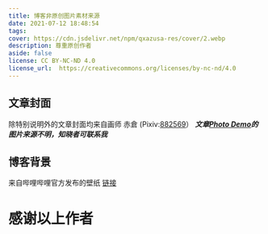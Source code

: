 ```yaml
---
title: 博客非原创图片素材来源
date: 2021-07-12 18:48:54
tags:
cover: https://cdn.jsdelivr.net/npm/qxazusa-res/cover/2.webp
description: 尊重原创作者
aside: false
license: CC BY-NC-ND 4.0
license_url:  https://creativecommons.org/licenses/by-nc-nd/4.0
---
```

## 文章封面

除特别说明外的文章封面均来自画师 赤倉 (Pixiv:<a href="https://www.pixiv.net/users/882569"  target ="_self">882569</a>）
***文章[Photo Demo](https://blog.qxazusa.xyz/2021/07/12/Photo-Demo/)的图片来源不明，知晓者可联系我***

## 博客背景

来自哔哩哔哩官方发布的壁纸 <a href="https://t.bilibili.com/345735525779785808"  target ="_self">链接</a>

# 感谢以上作者

